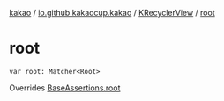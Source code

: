 [kakao](../../index.md) / [io.github.kakaocup.kakao](../index.md) / [KRecyclerView](index.md) / [root](./root.md)

# root

`var root: Matcher<Root>`

Overrides [BaseAssertions.root](../-base-assertions/root.md)

